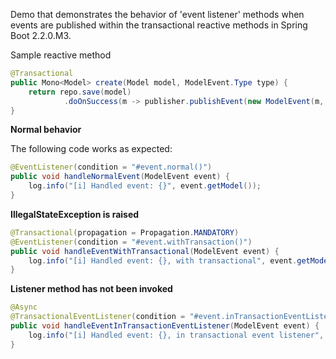 Demo that demonstrates the behavior of 'event listener' methods 
when events are published within the transactional reactive methods 
in Spring Boot 2.2.0.M3.

Sample reactive method
```java
@Transactional
public Mono<Model> create(Model model, ModelEvent.Type type) {
    return repo.save(model)
            .doOnSuccess(m -> publisher.publishEvent(new ModelEvent(m, type)));
}
```

**Normal behavior**

The following code works as expected:

```java
@EventListener(condition = "#event.normal()")
public void handleNormalEvent(ModelEvent event) {
    log.info("[i] Handled event: {}", event.getModel());
}
```  

**IllegalStateException is raised**

```java
@Transactional(propagation = Propagation.MANDATORY)
@EventListener(condition = "#event.withTransaction()")
public void handleEventWithTransactional(ModelEvent event) {
    log.info("[i] Handled event: {}, with transactional", event.getModel());
}
```


**Listener method has not been invoked**
```java
@Async
@TransactionalEventListener(condition = "#event.inTransactionEventListener()")
public void handleEventInTransactionEventListener(ModelEvent event) {
    log.info("[i] Handled event: {}, in transactional event listener", event.getModel());
}
```       